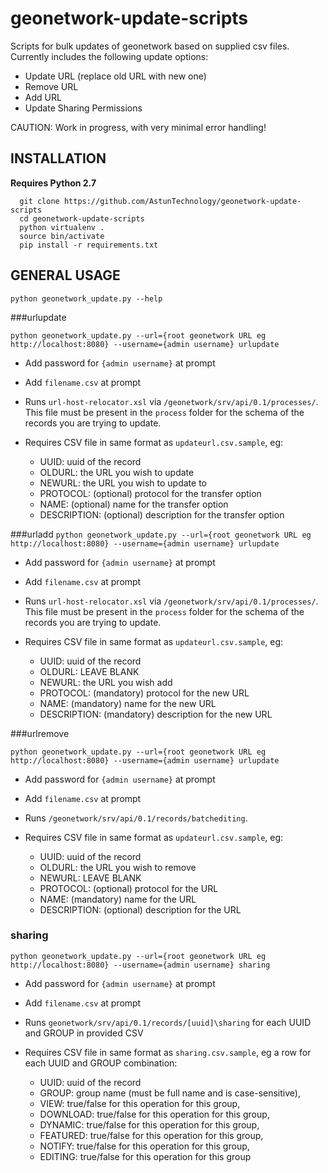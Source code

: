 # geonetwork-update-scripts

Scripts for bulk updates of geonetwork based on supplied csv files. Currently includes the following update options:

* Update URL (replace old URL with new one)
* Remove URL
* Add URL
* Update Sharing Permissions

CAUTION: Work in progress, with very minimal error handling!

## INSTALLATION

**Requires Python 2.7**

```
  git clone https://github.com/AstunTechnology/geonetwork-update-scripts
  cd geonetwork-update-scripts
  python virtualenv .
  source bin/activate
  pip install -r requirements.txt
  ```

## GENERAL USAGE

`python geonetwork_update.py --help`

###urlupdate

`python geonetwork_update.py --url={root geonetwork URL eg http://localhost:8080} --username={admin username} urlupdate`
* Add password for `{admin username}` at prompt
* Add `filename.csv` at prompt

* Runs `url-host-relocator.xsl` via `/geonetwork/srv/api/0.1/processes/`. This file must be present in the `process` folder for the schema of the records you are trying to update.
* Requires CSV file in same format as `updateurl.csv.sample`, eg:
  * UUID: uuid of the record
  * OLDURL: the URL you wish to update
  * NEWURL: the URL you wish to update to
  * PROTOCOL: (optional) protocol for the transfer option
  * NAME: (optional) name for the transfer option
  * DESCRIPTION: (optional) description for the transfer option

###urladd
`python geonetwork_update.py --url={root geonetwork URL eg http://localhost:8080} --username={admin username} urlupdate`
* Add password for `{admin username}` at prompt
* Add `filename.csv` at prompt

* Runs `url-host-relocator.xsl` via `/geonetwork/srv/api/0.1/processes/`. This file must be present in the `process` folder for the schema of the records you are trying to update.
* Requires CSV file in same format as `updateurl.csv.sample`, eg:
  * UUID: uuid of the record
  * OLDURL: LEAVE BLANK
  * NEWURL: the URL you wish add
  * PROTOCOL: (mandatory) protocol for the new URL
  * NAME: (mandatory) name for the new URL
  * DESCRIPTION: (mandatory) description for the new URL

###urlremove

`python geonetwork_update.py --url={root geonetwork URL eg http://localhost:8080} --username={admin username} urlupdate`
* Add password for `{admin username}` at prompt
* Add `filename.csv` at prompt

* Runs `/geonetwork/srv/api/0.1/records/batchediting`.
* Requires CSV file in same format as `updateurl.csv.sample`, eg:
  * UUID: uuid of the record
  * OLDURL: the URL you wish to remove
  * NEWURL: LEAVE BLANK
  * PROTOCOL: (optional) protocol for the URL
  * NAME: (mandatory) name for the URL
  * DESCRIPTION: (optional) description for the URL

### sharing

`python geonetwork_update.py --url={root geonetwork URL eg http://localhost:8080} --username={admin username} sharing`
* Add password for `{admin username}` at prompt
* Add `filename.csv` at prompt

* Runs `geonetwork/srv/api/0.1/records/[uuid]\sharing` for each UUID and GROUP in provided CSV
* Requires CSV file in same format as `sharing.csv.sample`, eg a row for each UUID and GROUP combination:
  * UUID: uuid of the record
  * GROUP: group name (must be full name and is case-sensitive),
  * VIEW: true/false for this operation for this group,
  * DOWNLOAD: true/false for this operation for this group,
  * DYNAMIC: true/false for this operation for this group,
  * FEATURED: true/false for this operation for this group,
  * NOTIFY: true/false for this operation for this group,
  * EDITING: true/false for this operation for this group



